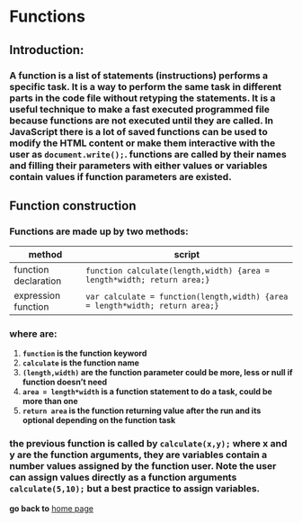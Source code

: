 # Functions
## Introduction:
### A function is a list of statements (instructions) performs a specific task. It is a way to perform the same task in different parts in the code file without retyping the statements. It is a useful technique to make a fast executed programmed file because functions are not executed until they are called. In JavaScript there is a lot of saved functions can be used to modify the HTML content or make them interactive with the user as `document.write();`. functions are called by their names and filling their parameters with either values or variables contain values if function parameters are existed. 

## Function construction
### Functions are made up by two methods:

| method | script |
| ------ | -------- |
| function declaration  | `function calculate(length,width) {area = length*width; return area;}` |
| expression function  | `var calculate = function(length,width) {area = length*width; return area;}` |

### where are:
  1. **`function` is the function keyword**
  2. **`calculate` is the function name**
  3. **`(length,width)` are the function parameter could be more, less or null if function doesn’t need**
  4. **`area = length*width` is a function statement to do a task, could be more than one**
  5. **`return area` is the function returning value after the run and its optional depending on the function task**

  ### the previous function is called by `calculate(x,y);` where x and y are the function arguments, they are variables contain a number values assigned by the function user. Note the user can assign values directly as a function arguments `calculate(5,10);` but a best practice to assign variables.

**go back to** [home page](README.md)

